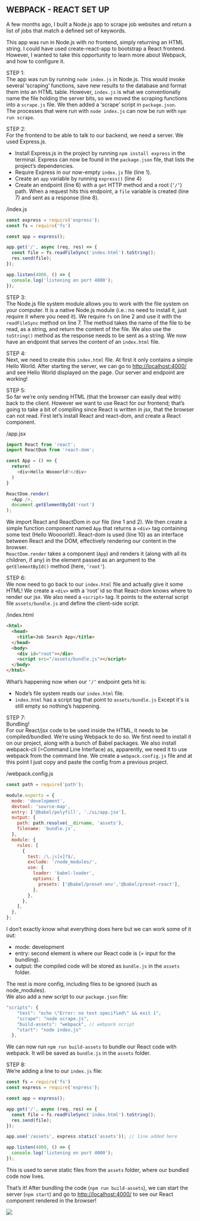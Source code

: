 ## **WEBPACK - REACT SET UP**
A few months ago, I built a Node.js app to scrape job websites and return a list of jobs that match a defined set of keywords.  

This app was run in Node.js with no frontend, simply returning an HTML string. 
I could have used create-react-app to bootstrap a React frontend. However, I wanted to take this opportunity to learn more about Webpack, and how to configure it. 

STEP 1:  
The app was run by running ```node index.js``` in Node.js. This would invoke several ‘scraping’ functions, save new results to the database and format them into an HTML table. 
However, ```index.js``` is what we conventionally name the file holding the server bits, so we moved the scraping functions into a ```scrape.js``` file. We then added a ‘scrape’ script in ```package.json```.  
The processes that were run with ```node index.js``` can now be run with ```npm run scrape```.

STEP 2:  
For the frontend to be able to talk to our backend, we need a server. We used Express.js. 
- Install Express.js in the project by running ```npm install express``` in the terminal. Express can now be found in the ```package.json``` file, that lists the project’s dependencies. 
- Require Express in our now-empty ```index.js``` file (line 1).
- Create an ```app``` variable by running ```express()``` (line 4)
- Create an endpoint (line 6) with a ```get``` HTTP method and a root (```‘/’```) path. When a request hits this endpoint, a ```file``` variable is created (line 7) and sent as a response (line 8). 

/index.js
```javascript
const express = require('express');
const fs = require('fs')

const app = express();

app.get('/', async (req, res) => {
  const file = fs.readFileSync('index.html').toString();
  res.send(file);
});

app.listen(4000, () => {
  console.log('listening on port 4000');
});
``` 
STEP 3:  
The Node.js file system module allows you to work with the file system on your computer. It is a native Node.js module (i.e.: no need to install it, just require it where you need it). 
We require ```fs``` on line 2 and use it with the ```readFileSync``` method on line 7. The method takes the name of the file to be read, as a string, and return the content of the file. We also use the ```toString()``` method as the response needs to be sent as a string. 
We now have an endpoint that serves the content of an ```index.html``` file. 

STEP 4:  
Next, we need to create this ```index.html``` file. At first it only contains a simple Hello World. After starting the server, we can go to <http://localhost:4000/> and see Hello World displayed on the page. Our server and endpoint are working!

STEP 5:  
So far we’re only sending HTML (that the browser can easily deal with) back to the client. However we want to use React for our frontend; that’s going to take a bit of compiling since React is written in jsx, that the browser can not read. 
First let’s install React and react-dom, and create a React component. 

/app.jsx
```javascript  
import React from 'react';
import ReactDom from 'react-dom';

const App = () => {
  return(
    <div>Hello Woooorld!</div> 
  )
}

ReactDom.render(
  <App />,
  document.getElementById('root')
);
```

We import React and ReactDom in our file (line 1 and 2). We then create a simple function component named ```App``` that returns a ```<div>``` tag containing some text (Hello Woooorld!). React-dom is used (line 10) as an interface between React and the DOM, effectively rendering our content in the browser.  
```ReactDom.render``` takes a component (```App```) and renders it (along with all its children, if any) in the element passed as an argument to the ```getElementById()``` method (here, ```‘root’```). 

STEP 6:  
We now need to go back to our ```index.html``` file and actually give it some HTML! 
We create a ```<div>``` with a ‘root’ id so that React-dom knows where to render our jsx. We also need a ```<script>``` tag. It points to the external script file ```assets/bundle.js``` and define the client-side script. 

/index.html
```html  
<html>
  <head>
    <title>Job Search App</title>
  </head>
  <body>
    <div id="root"></div>
    <script src="/assets/bundle.js"></script>
  </body>
</html>
``` 

What’s happening now when our ```‘/’``` endpoint gets hit is:
- Node’s file system reads our ```index.html``` file.
- ```index.html``` has a script tag that point to ```assets/bundle.js```
Except it's is still empty so nothing’s happening.

STEP 7:  
Bundling!  
For our React/jsx code to be used inside the HTML, it needs to be compiled/bundled. We’re using Webpack to do so. 
We first need to install it on our project, along with a bunch of Babel packages. We also install webpack-cli (=Command Line Interface) as, apparently, we need it to use webpack from the command line. 
We create a ```webpack.config.js``` file and at this point I just copy and paste the config from a previous project. 

/webpack.config.js
```javascript
const path = require('path');

module.exports = {
  mode: 'development',
  devtool: 'source-map',
  entry: ['@babel/polyfill', './ui/app.jsx'],
  output: {
    path: path.resolve(__dirname, 'assets'),
    filename: 'bundle.js',
  },
  module: {
    rules: [
      {
        test: /\.js[x]?$/,
        exclude: '/node_modules/',
        use: {
          loader: 'babel-loader',
          options: {
            presets: ['@babel/preset-env','@babel/preset-react'],
          },
        },
      },
    ],
  },
};
```

I don’t exactly know what everything does here but we can work some of it out:
- mode: development 
- entry: second element is where our React code is (= input for the bundling).
- output: the compiled code will be stored as ```bundle.js``` in the ```assets``` folder.  

The rest is more config, including files to be ignored (such as node_modules).  
We also add a new script to our ```package.json``` file:
```javascript
"scripts": {
    "test": "echo \"Error: no test specified\" && exit 1",
    "scrape": "node scrape.js",
    "build-assets": "webpack", // webpack script 
    "start": "node index.js"
  },
```
We can now run ```npm run build-assets``` to bundle our React code with webpack. It will be saved as ```bundle.js``` in the ```assets``` folder.

STEP 8:  
We’re adding a line to our ```index.js``` file:
``` javascript
const fs = require('fs')
const express = require('express');

const app = express();

app.get('/', async (req, res) => {
  const file = fs.readFileSync('index.html').toString();
  res.send(file);
});

app.use('/assets', express.static('assets')); // line added here

app.listen(4000, () => {
  console.log('listening on port 4000');
});
```

This is used to serve static files from the ```assets``` folder, where our bundled code now lives.

That’s it! After bundling the code (```npm run build-assets```), we can start the server (```npm start```) and go to <http://localhost:4000/> to see our React component rendered in the browser!
  
![](./blog-image1.png)

